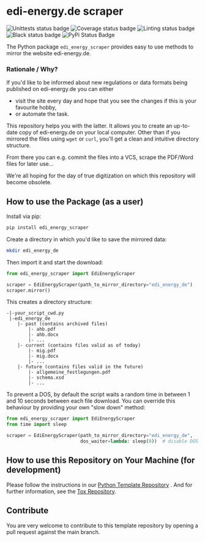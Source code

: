 # edi-energy.de scraper

<!--- you need to replace the `organization/repo_name` in the status badge URLs --->

![Unittests status badge](https://github.com/Hochfrequenz/edi_energy_scraper/workflows/Unittests/badge.svg)
![Coverage status badge](https://github.com/Hochfrequenz/edi_energy_scraper/workflows/Coverage/badge.svg)
![Linting status badge](https://github.com/Hochfrequenz/edi_energy_scraper/workflows/Linting/badge.svg)
![Black status badge](https://github.com/Hochfrequenz/edi_energy_scraper/workflows/Black/badge.svg)
![PyPi Status Badge](https://img.shields.io/pypi/v/edi_energy_scraper)

The Python package `edi_energy_scraper` provides easy to use methods to mirror the website edi-energy.de.

### Rationale / Why?

If you'd like to be informed about new regulations or data formats being published on edi-energy.de you can either

- visit the site every day and hope that you see the changes if this is your favourite hobby,
- or automate the task.

This repository helps you with the latter. It allows you to create an up-to-date copy of edi-energy.de on your local
computer. Other than if you mirrored the files using `wget` or `curl`, you'll get a clean and intuitive directory
structure.

From there you can e.g. commit the files into a VCS, scrape the PDF/Word files for later use...

We're all hoping for the day of true digitization on which this repository will become obsolete.

## How to use the Package (as a user)

Install via pip:

```bash
pip install edi_energy_scraper
```

Create a directory in which you'd like to save the mirrored data:

```bash
mkdir edi_energy_de
```

Then import it and start the download:

```python
from edi_energy_scraper import EdiEnergyScraper

scraper = EdiEnergyScraper(path_to_mirror_directory="edi_energy_de")
scraper.mirror()
```

This creates a directory structure:

```
-|-your_script_cwd.py
 |-edi_energy_de
    |- past (contains archived files)
        |- ahb.pdf
        |- ahb.docx
        |- ...
    |- current (contains files valid as of today)
        |- mig.pdf
        |- mig.docx
        |- ...
    |- future (contains files valid in the future)
        |- allgemeine_festlegungen.pdf
        |- schema.xsd
        |- ...
```

To prevent a DOS, by default the script waits a random time in between 1 and 10 seconds between each file download. You can override this behaviour
by providing your own "slow down" method:

```python
from edi_energy_scraper import EdiEnergyScraper
from time import sleep

scraper = EdiEnergyScraper(path_to_mirror_directory="edi_energy_de",
                           dos_waiter=lambda: sleep(0))  # disable DOS protection
```

## How to use this Repository on Your Machine (for development)

Please follow the instructions in
our [Python Template Repository](https://github.com/Hochfrequenz/python_template_repository#how-to-use-this-repository-on-your-machine)
. And for further information, see the [Tox Repository](https://github.com/tox-dev/tox).

## Contribute

You are very welcome to contribute to this template repository by opening a pull request against the main branch.
